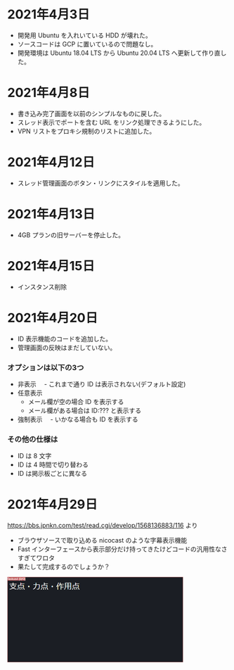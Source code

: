 # 2021年4月3日

- 開発用 Ubuntu を入れいている HDD が壊れた。
- ソースコードは GCP に置いているので問題なし。
- 開発環境は Ubuntu 18.04 LTS から Ubuntu 20.04 LTS へ更新して作り直した。

# 2021年4月8日

- 書き込み完了画面を以前のシンプルなものに戻した。
- スレッド表示でポートを含む URL をリンク処理できるようにした。
- VPN リストをプロキシ規制のリストに追加した。

# 2021年4月12日

- スレッド管理画面のボタン・リンクにスタイルを適用した。

# 2021年4月13日

- 4GB プランの旧サーバーを停止した。

# 2021年4月15日

- インスタンス削除

# 2021年4月20日

- ID 表示機能のコードを追加した。
- 管理画面の反映はまだしていない。

### オプションは以下の3つ

- 非表示
　- これまで通り ID は表示されない(デフォルト設定)
- 任意表示
  - メール欄が空の場合 ID を表示する
  - メール欄がある場合は ID:??? と表示する
- 強制表示
　- いかなる場合も ID を表示する

### その他の仕様は

- ID は 8 文字
- ID は 4 時間で切り替わる
- ID は掲示板ごとに異なる

# 2021年4月29日

https://bbs.jpnkn.com/test/read.cgi/develop/1568136883/116 より

- ブラウザソースで取り込める nicocast のような字幕表示機能
- Fast インターフェースから表示部分だけ持ってきたけどコードの汎用性なさすぎてワロタ
- 果たして完成するのでしょうか？

<img src="https://raw.githubusercontent.com/japankun/bbs.jpnkn.com/bea09c39fce26006fbe82e84d6e5e7c02366020a/upload/images/fascast-20210429.png" width="400">
